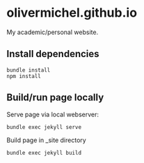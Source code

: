 # olivermichel.github.io

My academic/personal website.

## Install dependencies

    bundle install
    npm install

## Build/run page locally

Serve page via local webserver:

    bundle exec jekyll serve

Build page in _site directory

    bundle exec jekyll build
